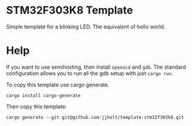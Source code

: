 # STM32F303K8 Template
Simple template for a blinking LED. The equivalent of hello world.

# Help
If you want to use semihosting, then install `openocd` and `gdb`. The standard configuration allows you to run all the gdb setup with just `cargo run`.

To copy this template use cargo generate.
```
cargo install cargo-generate
```

Then copy this template:
```
cargo generate --git git@github.com:jjholt/template-stm32f303k8.git
```
